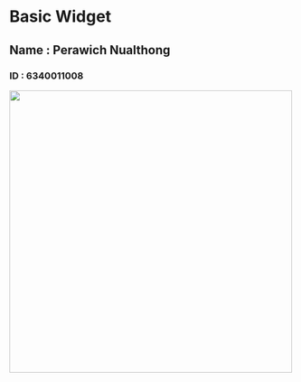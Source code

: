 # Basic Widget
## Name : Perawich Nualthong
### ID : 6340011008

<img src="assets/images/Profile.jpg" width="500" >
